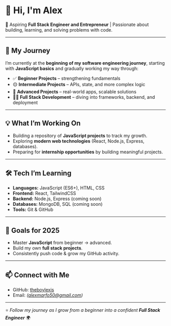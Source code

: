 # 👋 Hi, I'm Alex  

🚀 Aspiring **Full Stack Engineer and Entrepreneur** | Passionate about building, learning, and solving problems with code.  

---

## 🌱 My Journey  
I’m currently at the **beginning of my software engineering journey**, starting with **JavaScript basics** and gradually working my way through:  

- ✅ **Beginner Projects** – strengthening fundamentals  
- 🟡 **Intermediate Projects** – APIs, state, and more complex logic  
- 🔴 **Advanced Projects** – real-world apps, scalable solutions  
- 🧑‍💻 **Full Stack Development** – diving into frameworks, backend, and deployment  

---

## 💡 What I’m Working On  
- Building a repository of **JavaScript projects** to track my growth.  
- Exploring **modern web technologies** (React, Node.js, Express, databases).  
- Preparing for **internship opportunities** by building meaningful projects.  

---

## 🛠️ Tech I’m Learning  
- **Languages:** JavaScript (ES6+), HTML, CSS  
- **Frontend:** React, TailwindCSS  
- **Backend:** Node.js, Express (coming soon)  
- **Databases:** MongoDB, SQL (coming soon)  
- **Tools:** Git & GitHub  

---

## 🎯 Goals for 2025  
- Master **JavaScript** from beginner → advanced.  
- Build my own **full stack projects**.  
- Consistently push code & grow my GitHub activity.  
  

---

## 📫 Connect with Me  
- GitHub: [theboylexis](https://github.com/theboylexis)    
- Email: *(alexmarfo50@gmail.com)*  

---

⭐ *Follow my journey as I grow from a beginner into a confident **Full Stack Engineer*** 🌍  
